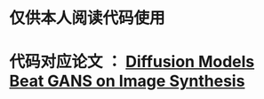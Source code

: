# 仅供本人阅读代码使用
# 代码对应论文 ： [Diffusion Models Beat GANS on Image Synthesis](http://arxiv.org/abs/2105.05233)